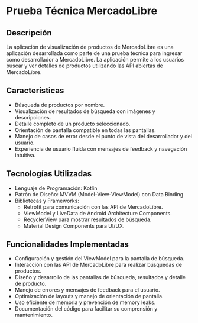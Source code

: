 # Prueba Técnica MercadoLibre

## Descripción

La aplicación de visualización de productos de MercadoLibre es una aplicación desarrollada como parte de una prueba técnica para ingresar como desarrollador a MercadoLibre. La aplicación permite a los usuarios buscar y ver detalles de productos utilizando las API abiertas de MercadoLibre.

## Características

- Búsqueda de productos por nombre.
- Visualización de resultados de búsqueda con imágenes y descripciones.
- Detalle completo de un producto seleccionado.
- Orientación de pantalla compatible en todas las pantallas.
- Manejo de casos de error desde el punto de vista del desarrollador y del usuario.
- Experiencia de usuario fluida con mensajes de feedback y navegación intuitiva.

## Tecnologías Utilizadas

- Lenguaje de Programación: Kotlin
- Patrón de Diseño: MVVM (Model-View-ViewModel) con Data Binding
- Bibliotecas y Frameworks:
    - Retrofit para comunicación con las API de MercadoLibre.
    - ViewModel y LiveData de Android Architecture Components.
    - RecyclerView para mostrar resultados de búsqueda.
    - Material Design Components para UI/UX.

## Funcionalidades Implementadas

- Configuración y gestión del ViewModel para la pantalla de búsqueda.
- Interacción con las API de MercadoLibre para realizar búsquedas de productos.
- Diseño y desarrollo de las pantallas de búsqueda, resultados y detalle de producto.
- Manejo de errores y mensajes de feedback para el usuario.
- Optimización de layouts y manejo de orientación de pantalla.
- Uso eficiente de memoria y prevención de memory leaks.
- Documentación del código para facilitar su comprensión y mantenimiento.

